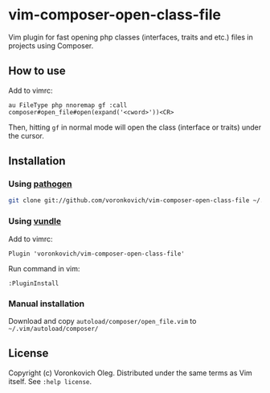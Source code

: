 # vim-composer-open-class-file

Vim plugin for fast opening php classes (interfaces, traits and etc.) files in projects using Composer.

## How to use

Add to vimrc:

``` vim
au FileType php nnoremap gf :call composer#open_file#open(expand('<cword>'))<CR>
```

Then, hitting `gf` in normal mode will open the class (interface or traits) under the cursor.

## Installation

### Using [pathogen](https://github.com/tpope/vim-pathogen)

``` sh
git clone git://github.com/voronkovich/vim-composer-open-class-file ~/.vim/bundle/vim-composer-open-class-file
```

### Using [vundle](https://github.com/VundleVim/Vundle.vim)

Add to vimrc:

``` vim
Plugin 'voronkovich/vim-composer-open-class-file'
```

Run command in vim:

``` vim
:PluginInstall
```

### Manual installation

Download and copy `autoload/composer/open_file.vim` to `~/.vim/autoload/composer/`

## License

Copyright (c) Voronkovich Oleg.  Distributed under the same terms as Vim itself.
See `:help license`.
